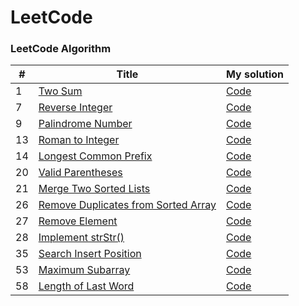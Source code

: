 LeetCode
========

### LeetCode Algorithm

| # | Title | My solution |
|---| ----- | -------- |
|1|[Two Sum](https://leetcode.com/problems/two-sum/)|[Code](https://github.com/l3ouu4n9/ruby_practice/blob/main/Leetcode_algorithms/1.%20Two%20Sum.rb)|
|7|[Reverse Integer](https://leetcode.com/problems/reverse-integer/)|[Code](https://github.com/l3ouu4n9/ruby_practice/blob/main/Leetcode_algorithms/7.%20Reverse%20Integer.rb)|
|9|[Palindrome Number](https://leetcode.com/problems/palindrome-number/)|[Code](https://github.com/l3ouu4n9/ruby_practice/blob/main/Leetcode_algorithms/9.%20Palindrome%20Number.rb)|
|13|[Roman to Integer](https://leetcode.com/problems/roman-to-integer/)|[Code](https://github.com/l3ouu4n9/ruby_practice/blob/main/Leetcode_algorithms/13.%20Roman%20to%20Integer.rb)|
|14|[Longest Common Prefix](https://leetcode.com/problems/longest-common-prefix/)|[Code](https://github.com/l3ouu4n9/ruby_practice/blob/main/Leetcode_algorithms/14.%20Longest%20Common%20Prefix.rb)|
|20|[Valid Parentheses](https://leetcode.com/problems/valid-parentheses/)|[Code](https://github.com/l3ouu4n9/ruby_practice/blob/main/Leetcode_algorithms/20.%20Valid%20Parentheses.rb)|
|21|[Merge Two Sorted Lists](https://leetcode.com/problems/merge-two-sorted-lists/)|[Code](https://github.com/l3ouu4n9/ruby_practice/blob/main/Leetcode_algorithms/21.%20Merge%20Two%20Sorted%20Lists.rb)|
|26|[Remove Duplicates from Sorted Array](https://leetcode.com/problems/remove-duplicates-from-sorted-array/)|[Code](https://github.com/l3ouu4n9/ruby_practice/blob/main/Leetcode_algorithms/26.%20Remove%20Duplicates%20from%20Sorted%20Array.rb)|
|27|[Remove Element](https://leetcode.com/problems/remove-element/)|[Code](https://github.com/l3ouu4n9/ruby_practice/blob/main/Leetcode_algorithms/27.%20Remove%20Element.rb)|
|28|[Implement strStr()](https://leetcode.com/problems/implement-strstr/)|[Code](https://github.com/l3ouu4n9/ruby_practice/blob/main/Leetcode_algorithms/28.%20Implement%20strStr().rb)|
|35|[Search Insert Position](https://leetcode.com/problems/search-insert-position/)|[Code](https://github.com/l3ouu4n9/ruby_practice/blob/main/Leetcode_algorithms/35.%20Search%20Insert%20Position.rb)|
|53|[Maximum Subarray](https://leetcode.com/problems/maximum-subarray/)|[Code](https://github.com/l3ouu4n9/ruby_practice/blob/main/Leetcode_algorithms/53.%20Maximum%20Subarray.rb)|
|58|[Length of Last Word](https://leetcode.com/problems/length-of-last-word/)|[Code](https://github.com/l3ouu4n9/ruby_practice/blob/main/Leetcode_algorithms/58.%20Length%20of%20Last%20Word.rb)|
